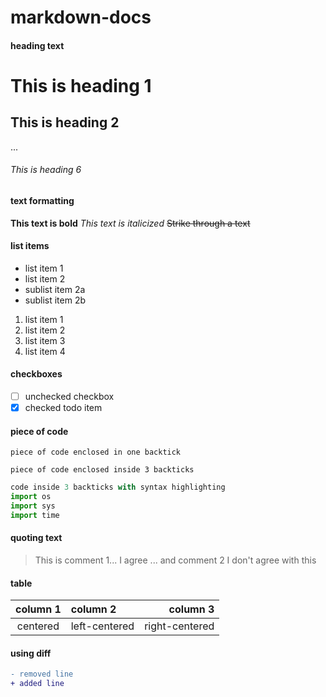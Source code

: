 # markdown-docs

#### heading text

# This is heading 1
## This is heading 2
...
###### This is heading 6



#### text formatting

**This text is bold**
*This text is italicized*
~~Strike through a text~~

#### list items

- list item 1
- list item 2
 - sublist item 2a
 - sublist item 2b

1. list item 1
1. list item 2
1. list item 3
1. list item 4


#### checkboxes

- [ ] unchecked checkbox
- [x] checked todo item

#### piece of code 

`piece of code enclosed in one backtick`

```
piece of code enclosed inside 3 backticks

```


```python
code inside 3 backticks with syntax highlighting
import os
import sys
import time
```


#### quoting text

> This is comment 1...
I agree
> ... and comment 2
I don't agree with this


#### table

| column 1 | column 2 | column 3 |
| :---: | :--- | ---: |
| centered | left-centered | right-centered |


#### using diff 

```diff
- removed line
+ added line
```
